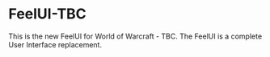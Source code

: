 # FeelUI-TBC
This is the new FeelUI for World of Warcraft - TBC. The FeelUI is a complete User Interface replacement. 
